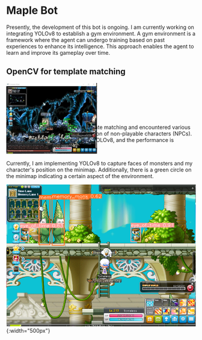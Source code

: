 # Maple Bot

Presently, the development of this bot is ongoing. I am currently working on integrating YOLOv8 to establish a gym environment. A gym environment is a framework where the agent can undergo training based on past experiences to enhance its intelligence. This approach enables the agent to learn and improve its gameplay over time.

## OpenCV for template matching

<div style="position: relative; display: flex; align-items: flex-start;">
    <!-- Image on the left -->
    <div style="width: 50%;">
        <img src="https://github.com/Whiteii/Maple_Bot/blob/main/Images/maplestory_background.JPG" alt="Image 2" width="400"/>
    </div>
    <div style="width: 50%; padding-left: 20px;">
        <p style="position: absolute; bottom: 0; left: 0;">
            Before, I had utilized OpenCV template matching and encountered various limitations, particularly in the detection of non-playable characters (NPCs). Now, I have opted to proceed with YOLOv8, and the performance is significantly improved.
        </p>
    </div>
</div>


Currently, I am implementing YOLOv8 to capture faces of monsters and my character's position on the minimap. Additionally, there is a green circle on the minimap indicating a certain aspect of the environment.

![Bottom Image](https://github.com/Whiteii/Maple_Bot/blob/main/Images/image.png){:width="500px"}

